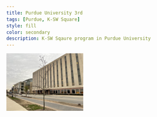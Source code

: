 ```yaml
---
title: Purdue University 3rd
tags: [Purdue, K-SW Square]
style: fill
color: secondary
description: K-SW Sqaure program in Purdue University
---
```


<img width="40%" src="https://raw.githubusercontent.com/L-o-g-a-n/L-o-g-a-n.github.io/master/.github/images/3rd_week/campus1.jpeg">

